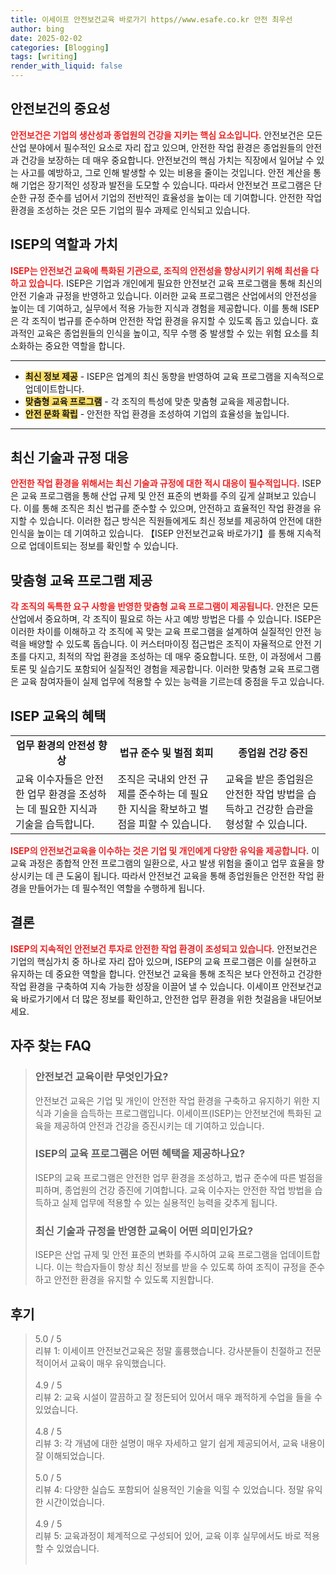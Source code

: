 ```yaml
---
title: 이세이프 안전보건교육 바로가기 https//www.esafe.co.kr 안전 최우선
author: bing
date: 2025-02-02
categories: [Blogging]
tags: [writing]
render_with_liquid: false
---
```



<h2 id='안전보건의 중요성'>안전보건의 중요성</h2>

<p><b><span style="color: #ee2323;">안전보건은 기업의 생산성과 종업원의 건강을 지키는 핵심 요소입니다.</span></b> 안전보건은 모든 산업 분야에서 필수적인 요소로 자리 잡고 있으며, 안전한 작업 환경은 종업원들의 안전과 건강을 보장하는 데 매우 중요합니다. 안전보건의 핵심 가치는 직장에서 일어날 수 있는 사고를 예방하고, 그로 인해 발생할 수 있는 비용을 줄이는 것입니다. 안전 계산을 통해 기업은 장기적인 성장과 발전을 도모할 수 있습니다. 따라서 안전보건 프로그램은 단순한 규정 준수를 넘어서 기업의 전반적인 효율성을 높이는 데 기여합니다. 안전한 작업 환경을 조성하는 것은 모든 기업의 필수 과제로 인식되고 있습니다.</p>

<h2 id='ISEP의 역할과 가치'>ISEP의 역할과 가치</h2>

<p><b><span style="color: #ee2323;">ISEP는 안전보건 교육에 특화된 기관으로, 조직의 안전성을 향상시키기 위해 최선을 다하고 있습니다.</span></b> ISEP은 기업과 개인에게 필요한 안전보건 교육 프로그램을 통해 최신의 안전 기술과 규정을 반영하고 있습니다. 이러한 교육 프로그램은 산업에서의 안전성을 높이는 데 기여하고, 실무에서 적용 가능한 지식과 경험을 제공합니다. 이를 통해 ISEP은 각 조직이 법규를 준수하며 안전한 작업 환경을 유지할 수 있도록 돕고 있습니다. 효과적인 교육은 종업원들의 인식을 높이고, 직무 수행 중 발생할 수 있는 위험 요소를 최소화하는 중요한 역할을 합니다.</p>

<hr />

<ul>
    <li><b><span style="background-color: #ffe066;">최신 정보 제공</span></b> - ISEP은 업계의 최신 동향을 반영하여 교육 프로그램을 지속적으로 업데이트합니다.</li>
    <li><b><span style="background-color: #ffe066;">맞춤형 교육 프로그램</span></b> - 각 조직의 특성에 맞춘 맞춤형 교육을 제공합니다.</li>
    <li><b><span style="background-color: #ffe066;">안전 문화 확립</span></b> - 안전한 작업 환경을 조성하여 기업의 효율성을 높입니다.</li>
</ul>

<hr />

<h2 id='최신 기술과 규정 대응'>최신 기술과 규정 대응</h2>

<p><b><span style="color: #ee2323;">안전한 작업 환경을 위해서는 최신 기술과 규정에 대한 적시 대응이 필수적입니다.</span></b> ISEP은 교육 프로그램을 통해 산업 규제 및 안전 표준의 변화를 주의 깊게 살펴보고 있습니다. 이를 통해 조직은 최신 법규를 준수할 수 있으며, 안전하고 효율적인 작업 환경을 유지할 수 있습니다. 이러한 접근 방식은 직원들에게도 최신 정보를 제공하여 안전에 대한 인식을 높이는 데 기여하고 있습니다. 【ISEP 안전보건교육 바로가기】를 통해 지속적으로 업데이트되는 정보를 확인할 수 있습니다.</p>

<h2 id='맞춤형 교육 프로그램 제공'>맞춤형 교육 프로그램 제공</h2>

<p><b><span style="color: #ee2323;">각 조직의 독특한 요구 사항을 반영한 맞춤형 교육 프로그램이 제공됩니다.</span></b> 안전은 모든 산업에서 중요하며, 각 조직이 필요로 하는 사고 예방 방법은 다를 수 있습니다. ISEP은 이러한 차이를 이해하고 각 조직에 꼭 맞는 교육 프로그램을 설계하여 실질적인 안전 능력을 배양할 수 있도록 돕습니다. 이 커스터마이징 접근법은 조직이 자율적으로 안전 기초를 다지고, 최적의 작업 환경을 조성하는 데 매우 중요합니다. 또한, 이 과정에서 그룹 토론 및 실습기도 포함되어 실질적인 경험을 제공합니다. 이러한 맞춤형 교육 프로그램은 교육 참여자들이 실제 업무에 적용할 수 있는 능력을 기르는데 중점을 두고 있습니다.</p>

<h2 id='ISEP 교육의 혜택'>ISEP 교육의 혜택</h2>

<table>
    <tr>
        <td style="text-align: center; height: 17px;"><b>업무 환경의 안전성 향상</b></td>
        <td style="text-align: center; height: 17px;"><b>법규 준수 및 벌점 회피</b></td>
        <td style="text-align: center; height: 17px;"><b>종업원 건강 증진</b></td>
    </tr>
    <tr>
        <td>교육 이수자들은 안전한 업무 환경을 조성하는 데 필요한 지식과 기술을 습득합니다.</td>
        <td>조직은 국내외 안전 규제를 준수하는 데 필요한 지식을 확보하고 벌점을 피할 수 있습니다.</td>
        <td>교육을 받은 종업원은 안전한 작업 방법을 습득하고 건강한 습관을 형성할 수 있습니다.</td>
    </tr>
</table>

<p><b><span style="color: #ee2323;">ISEP의 안전보건교육을 이수하는 것은 기업 및 개인에게 다양한 유익을 제공합니다.</span></b> 이 교육 과정은 종합적 안전 프로그램의 일환으로, 사고 발생 위험을 줄이고 업무 효율을 향상시키는 데 큰 도움이 됩니다. 따라서 안전보건 교육을 통해 종업원들은 안전한 작업 환경을 만들어가는 데 필수적인 역할을 수행하게 됩니다.</p>

<h2 id='결론'>결론</h2>

<p><b><span style="color: #ee2323;">ISEP의 지속적인 안전보건 투자로 안전한 작업 환경이 조성되고 있습니다.</span></b> 안전보건은 기업의 핵심가치 중 하나로 자리 잡아 있으며, ISEP의 교육 프로그램은 이를 실현하고 유지하는 데 중요한 역할을 합니다. 안전보건 교육을 통해 조직은 보다 안전하고 건강한 작업 환경을 구축하여 지속 가능한 성장을 이끌어 낼 수 있습니다. 이세이프 안전보건교육 바로가기에서 더 많은 정보를 확인하고, 안전한 업무 환경을 위한 첫걸음을 내딛어보세요.</p>


<h2 id='자주_찾는_FAQ'>자주 찾는 FAQ</h2>
<div itemscope="" itemtype="https://schema.org/FAQPage"> 
<blockquote> 
<div itemscope="" itemprop="mainEntity" itemtype="https://schema.org/Question"> 
<h3 itemprop="name">안전보건 교육이란 무엇인가요?</h3> 
<div itemscope="" itemprop="acceptedAnswer" itemtype="https://schema.org/Answer"> 
<span itemprop="text"> 
<p>안전보건 교육은 기업 및 개인이 안전한 작업 환경을 구축하고 유지하기 위한 지식과 기술을 습득하는 프로그램입니다. 이세이프(ISEP)는 안전보건에 특화된 교육을 제공하여 안전과 건강을 증진시키는 데 기여하고 있습니다.</p> 
</span> 
</div> 
</div> 

<div itemscope="" itemprop="mainEntity" itemtype="https://schema.org/Question"> 
<h3 itemprop="name">ISEP의 교육 프로그램은 어떤 혜택을 제공하나요?</h3> 
<div itemscope="" itemprop="acceptedAnswer" itemtype="https://schema.org/Answer"> 
<span itemprop="text"> 
<p>ISEP의 교육 프로그램은 안전한 업무 환경을 조성하고, 법규 준수에 따른 벌점을 피하며, 종업원의 건강 증진에 기여합니다. 교육 이수자는 안전한 작업 방법을 습득하고 실제 업무에 적용할 수 있는 실용적인 능력을 갖추게 됩니다.</p> 
</span> 
</div> 
</div> 

<div itemscope="" itemprop="mainEntity" itemtype="https://schema.org/Question"> 
<h3 itemprop="name">최신 기술과 규정을 반영한 교육이 어떤 의미인가요?</h3> 
<div itemscope="" itemprop="acceptedAnswer" itemtype="https://schema.org/Answer"> 
<span itemprop="text"> 
<p>ISEP은 산업 규제 및 안전 표준의 변화를 주시하여 교육 프로그램을 업데이트합니다. 이는 학습자들이 항상 최신 정보를 받을 수 있도록 하여 조직이 규정을 준수하고 안전한 환경을 유지할 수 있도록 지원합니다.</p> 
</span> 
</div> 
</div> 
</blockquote> 
</div>
<h2 id='후기'>후기</h2>
<div itemscope itemtype="https://schema.org/Product">
  <blockquote>
  <div itemprop="review" itemscope itemtype="https://schema.org/Review">
      <div itemprop="reviewRating" itemscope itemtype="https://schema.org/Rating"> <span itemprop="ratingValue">5.0</span> / <span itemprop="bestRating">5</span> </div>
      <span itemprop="reviewBody">리뷰 1: 이세이프 안전보건교육은 정말 훌륭했습니다. 강사분들이 친절하고 전문적이어서 교육이 매우 유익했습니다.</span>
  </div>
  <br>
  <div itemprop="review" itemscope itemtype="https://schema.org/Review">
      <div itemprop="reviewRating" itemscope itemtype="https://schema.org/Rating"> <span itemprop="ratingValue">4.9</span> / <span itemprop="bestRating">5</span> </div>
      <span itemprop="reviewBody">리뷰 2: 교육 시설이 깔끔하고 잘 정돈되어 있어서 매우 쾌적하게 수업을 들을 수 있었습니다.</span>
  </div>
  <br>
  <div itemprop="review" itemscope itemtype="https://schema.org/Review">
      <div itemprop="reviewRating" itemscope itemtype="https://schema.org/Rating"> <span itemprop="ratingValue">4.8</span> / <span itemprop="bestRating">5</span> </div>
      <span itemprop="reviewBody">리뷰 3: 각 개념에 대한 설명이 매우 자세하고 알기 쉽게 제공되어서, 교육 내용이 잘 이해되었습니다.</span>
  </div>
  <br>
  <div itemprop="review" itemscope itemtype="https://schema.org/Review">
      <div itemprop="reviewRating" itemscope itemtype="https://schema.org/Rating"> <span itemprop="ratingValue">5.0</span> / <span itemprop="bestRating">5</span> </div>
      <span itemprop="reviewBody">리뷰 4: 다양한 실습도 포함되어 실용적인 기술을 익힐 수 있었습니다. 정말 유익한 시간이었습니다.</span>
  </div>
  <br>
  <div itemprop="review" itemscope itemtype="https://schema.org/Review">
      <div itemprop="reviewRating" itemscope itemtype="https://schema.org/Rating"> <span itemprop="ratingValue">4.9</span> / <span itemprop="bestRating">5</span> </div>
      <span itemprop="reviewBody">리뷰 5: 교육과정이 체계적으로 구성되어 있어, 교육 이후 실무에서도 바로 적용할 수 있었습니다.</span>
  </div>
  <br>
  </blockquote>
</div>
